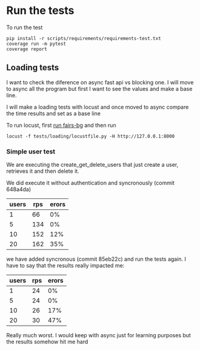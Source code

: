 # Run the tests

To run the test

```
pip install -r scripts/requirements/requirements-test.txt 
coverage run -m pytest
coverage report
```

## Loading tests

I want to check the diference on async fast api vs blocking one. I will move to async all the program but first I want to see the values and make a base line.

I will make a loading tests with locust and once moved to async compare the time results and set as a base line

To run locust, first [run fairs-bg](../scripts/README.md) and then run

```
locust -f tests/loading/locustfile.py -H http://127.0.0.1:8000 
```

### Simple user test

We are executing the create_get_delete_users  that just create a user, retrieves it and then delete it.

We did execute it without authentication and syncronously (commit 648a4da)

| users | rps | erors |
|-------|-----|-------|
| 1     | 66  | 0%    |
| 5     | 134 | 0%    |
| 10    | 152 | 12%   |
| 20    | 162 | 35%   |

we have added syncronous (commit 85eb22c) and run the tests again. I have to say that the results really impacted me:

| users | rps | erors |
|-------|-----|-------|
| 1     | 24  | 0%    |
| 5     | 24  | 0%    |
| 10    | 26  | 17%   |
| 20    | 30  | 47%   |

Really much worst. I would keep with async just for learning purposes but the results somehow hit me hard